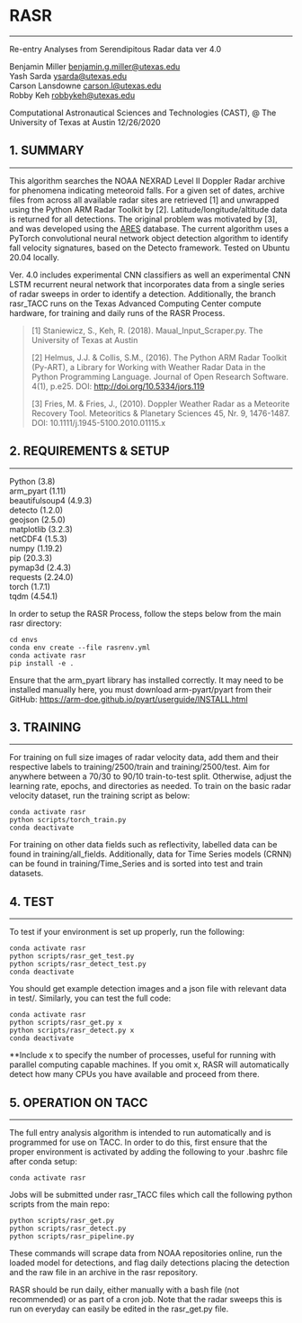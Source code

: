 # RASR
---
Re-entry Analyses from Serendipitous Radar data
ver 4.0

Benjamin Miller <benjamin.g.miller@utexas.edu>  
Yash Sarda <ysarda@utexas.edu>  
Carson Lansdowne <carson.l@utexas.edu>   
Robby Keh <robbykeh@utexas.edu>  

Computational Astronautical Sciences and Technologies (CAST), @ The University of Texas at Austin
12/26/2020

## 1. SUMMARY
---
This algorithm searches the NOAA NEXRAD Level II Doppler Radar archive for phenomena indicating meteoroid falls.  For a given set of dates, archive files from across all available radar sites are retrieved \[1] and unwrapped using the Python ARM Radar Toolkit by \[2].  Latitude/longitude/altitude data is returned for all detections.  The original problem was motivated by \[3], and was developed using the [ARES](https://ares.jsc.nasa.gov/meteorite-falls/) database.  The current algorithm uses a PyTorch convolutional neural network object detection algorithm to identify fall velocity signatures, based on the Detecto framework. Tested on Ubuntu 20.04 locally.

Ver. 4.0 includes experimental CNN classifiers as well an experimental CNN LSTM recurrent neural network that incorporates data from a single series of radar sweeps in order to identify a detection. Additionally, the branch rasr_TACC runs on the Texas Advanced Computing Center compute hardware, for training and daily runs of the RASR Process.

> \[1] Staniewicz, S., Keh, R. (2018). Maual_Input_Scraper.py. The University of Texas at Austin
>
> \[2] Helmus, J.J. & Collis, S.M., (2016). The Python ARM Radar Toolkit (Py-ART), a Library for Working with Weather Radar Data in the Python Programming Language. Journal of Open Research Software. 4(1), p.e25. DOI: http://doi.org/10.5334/jors.119
>
> \[3] Fries, M. & Fries, J., (2010). Doppler Weather Radar as a Meteorite Recovery Tool. Meteoritics & Planetary Sciences 45, Nr. 9, 1476-1487. DOI: 10.1111/j.1945-5100.2010.01115.x


## 2. REQUIREMENTS & SETUP
---
Python (3.8)  
arm_pyart (1.11)  
beautifulsoup4 (4.9.3)  
detecto (1.2.0)     
geojson (2.5.0)  
matplotlib (3.2.3)  
netCDF4 (1.5.3)    
numpy (1.19.2)  
pip (20.3.3)    
pymap3d (2.4.3)     
requests (2.24.0)  
torch (1.7.1)  
tqdm (4.54.1)  

In order to setup the RASR Process, follow the steps below from the main rasr directory:
~~~
cd envs
conda env create --file rasrenv.yml
conda activate rasr
pip install -e .
~~~

Ensure that the arm_pyart library has installed correctly. It may need to be installed manually here, you must download arm-pyart/pyart from their GitHub: https://arm-doe.github.io/pyart/userguide/INSTALL.html


## 3. TRAINING
---
For training on full size images of radar velocity data, add them and their respective labels to training/2500/train and training/2500/test. Aim for anywhere between a 70/30 to 90/10  train-to-test split. Otherwise, adjust the learning rate, epochs, and directories as needed. To train on the basic radar velocity dataset, run the training script as below:
~~~
conda activate rasr
python scripts/torch_train.py
conda deactivate
~~~

For training on other data fields such as reflectivity, labelled data can be found in training/all_fields. Additionally, data for Time Series models (CRNN) can be found in training/Time_Series and is sorted into test and train datasets.

## 4. TEST
---
To test if your environment is set up properly, run the following:
~~~
conda activate rasr
python scripts/rasr_get_test.py
python scripts/rasr_detect_test.py
conda deactivate
~~~
You should get example detection images and a json file with relevant data in test/. Similarly, you can test the full code:
~~~
conda activate rasr
python scripts/rasr_get.py x
python scripts/rasr_detect.py x
conda deactivate
~~~
**Include x to specify the number of processes, useful for running with parallel computing capable machines. If you omit x, RASR will automatically detect how many CPUs you have available and proceed from there.

## 5. OPERATION ON TACC
---
The full entry analysis algorithm is intended to run automatically and is programmed for use on TACC. In order to do this, first ensure that the proper environment is activated by adding the following to your .bashrc file after conda setup:
~~~
conda activate rasr
~~~
Jobs will be submitted under rasr_TACC files which call the following python scripts from the main repo:
~~~
python scripts/rasr_get.py
python scripts/rasr_detect.py
python scripts/rasr_pipeline.py
~~~
These commands will scrape data from NOAA repositories online, run the loaded model for detections, and flag daily detections placing the detection and the raw file in an archive in the rasr repository.

RASR should be run daily, either manually with a bash file (not recommended) or as part of a cron job. Note that the radar sweeps this is run on everyday can easily be edited in the rasr_get.py file.
